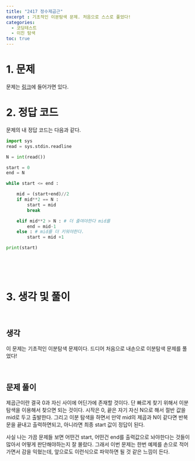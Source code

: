 ```yaml
---
title: "2417 정수제곱근"
excerpt : 기초적인 이분탐색 문제. 처음으로 스스로 풀었다!
categories:
  - 코딩테스트
  - 이진 탐색
toc: true
---
```

  
# 1. 문제
문제는 [링크](https://www.acmicpc.net/problem/2417)에 들어가면 있다.

# 2. 정답 코드

문제의 내 정답 코드는 다음과 같다.

```python
import sys
read = sys.stdin.readline

N = int(read())

start = 0
end = N

while start <= end :

    mid = (start+end)//2
    if mid**2 == N :
        start = mid
        break

    elif mid**2 > N : # 더 줄여야한다 mid를
        end = mid-1
    else : # mid를 더 키워야한다.
        start = mid +1

print(start)

```

<br/><br/><br/>

# 3. 생각 및 풀이

<br/> 

## 생각

이 문제는 기초적인 이분탐색 문제이다. 드디어 처음으로 내손으로 이분탐색 문제를 풀었다!

<br/>

## 문제 풀이

제곱근이란 결국 0과 자신 사이에 어딘가에 존재할 것이다. 단 빠르게 찾기 위해서 
이분 탐색을 이용해서 찾으면 되는 것이다. 시작은 0, 끝은 자기 자신 N으로 해서 절반 값을 mid로 두고
출발한다. 그리고 이분 탐색을 하면서 만약 mid의 제곱과 N이 같다면 반복문을 끝내고 출력하면되고,
아니라면 최종 start 값이 정답이 된다.

사실 나는 가끔 문제들 보면 어떤건 start, 어떤건 end를 출력값으로 놔야한다는 것들이 많아서
어떻게 판단해야하는지 잘 몰랐다. 그래서 이번 문제는 한번 예제를 손으로 적어가면서 감을 익혔는데, 
앞으로도 이런식으로 파악하면 될 것 같은 느낌이 든다.